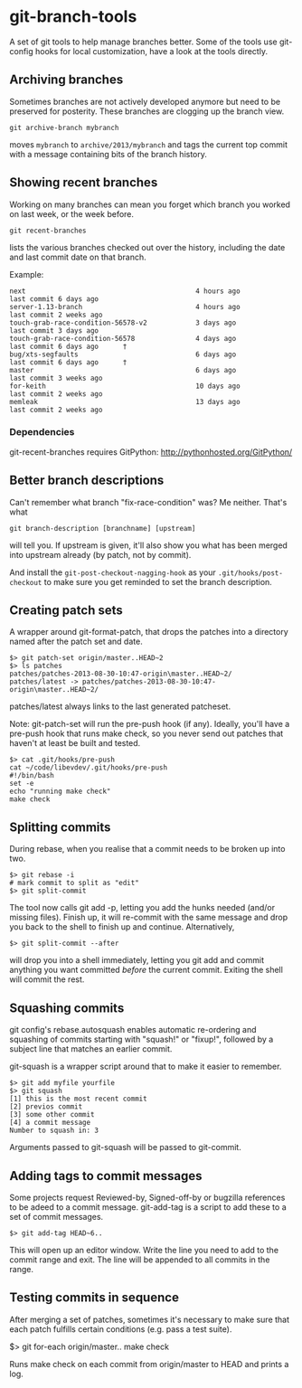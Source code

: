git-branch-tools
================

A set of git tools to help manage branches better. Some of the tools use
git-config hooks for local customization, have a look at the tools directly.

Archiving branches
------------------
Sometimes branches are not actively developed anymore but need to be
preserved for posterity. These branches are clogging up the branch view.

    git archive-branch mybranch

moves `mybranch` to `archive/2013/mybranch` and tags the current top commit
with a message containing bits of the branch history.

Showing recent branches
-----------------------
Working on many branches can mean you forget which branch you worked on last
week, or the week before.

    git recent-branches

lists the various branches checked out over the history, including the date
and last commit date on that branch.

Example:

    next                                          4 hours ago          last commit 6 days ago
    server-1.13-branch                            4 hours ago          last commit 2 weeks ago
    touch-grab-race-condition-56578-v2            3 days ago           last commit 3 days ago
    touch-grab-race-condition-56578               4 days ago           last commit 6 days ago      †
    bug/xts-segfaults                             6 days ago           last commit 6 days ago      †
    master                                        6 days ago           last commit 3 weeks ago
    for-keith                                     10 days ago          last commit 2 weeks ago
    memleak                                       13 days ago          last commit 2 weeks ago


### Dependencies

git-recent-branches requires GitPython: http://pythonhosted.org/GitPython/

Better branch descriptions
--------------------------
Can't remember what branch "fix-race-condition" was? Me neither. That's what

    git branch-description [branchname] [upstream]

will tell you. If upstream is given, it'll also show you what has been
merged into upstream already (by patch, not by commit).

And install the `git-post-checkout-nagging-hook` as your
`.git/hooks/post-checkout` to make sure you get reminded to set the branch
description.

Creating patch sets
-------------------
A wrapper around git-format-patch, that drops the patches into a directory
named after the patch set and date.

    $> git patch-set origin/master..HEAD~2
    $> ls patches
    patches/patches-2013-08-30-10:47-origin\master..HEAD~2/
    patches/latest -> patches/patches-2013-08-30-10:47-origin\master..HEAD~2/

patches/latest always links to the last generated patcheset.

Note: git-patch-set will run the pre-push hook (if any). Ideally, you'll
have a pre-push hook that runs make check, so you never send out patches
that haven't at least be built and tested.

    $> cat .git/hooks/pre-push
    cat ~/code/libevdev/.git/hooks/pre-push
    #!/bin/bash
    set -e
    echo "running make check"
    make check

Splitting commits
-----------------
During rebase, when you realise that a commit needs to be broken up into
two.

    $> git rebase -i
    # mark commit to split as "edit"
    $> git split-commit

The tool now calls git add -p, letting you add the hunks needed (and/or missing
files). Finish up, it will re-commit with the same message and drop you
back to the shell to finish up and continue. Alternatively,

    $> git split-commit --after

will drop you into a shell immediately, letting you git add and commit
anything you want committed _before_ the current commit. Exiting the shell
will commit the rest.

Squashing commits
-----------------
git config's rebase.autosquash enables automatic re-ordering and squashing
of commits starting with "squash!" or "fixup!", followed by a subject line
that matches an earlier commit.

git-squash is a wrapper script around that to make it easier to remember.

    $> git add myfile yourfile
    $> git squash
    [1] this is the most recent commit
    [2] previos commit
    [3] some other commit
    [4] a commit message
    Number to squash in: 3

Arguments passed to git-squash will be passed to git-commit.


Adding tags to commit messages
------------------------------
Some projects request Reviewed-by, Signed-off-by or bugzilla references to
be adeed to a commit message. git-add-tag is a script to add these to a set
of commit messages.

    $> git add-tag HEAD~6..

This will open up an editor window. Write the line you need to add to the
commit range and exit. The line will be appended to all commits in the
range.


Testing commits in sequence
---------------------------
After merging a set of patches, sometimes it's necessary to make sure that
each patch fulfills certain conditions (e.g. pass a test suite).

   $> git for-each origin/master.. make check

Runs make check on each commit from origin/master to HEAD and prints a log.

